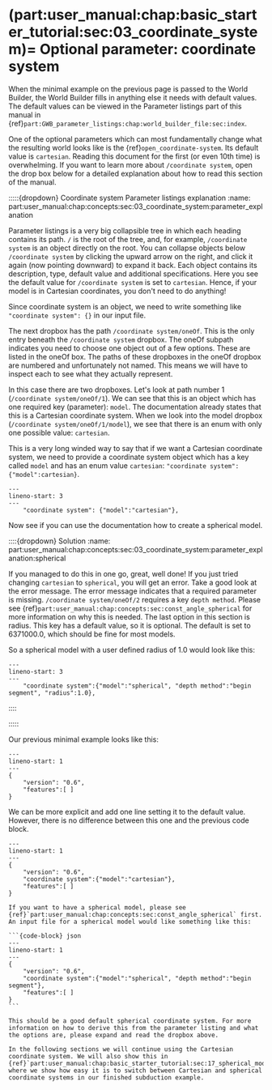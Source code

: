 (part:user_manual:chap:basic_starter_tutorial:sec:03_coordinate_system)=
Optional parameter: coordinate system
=====================================


When the minimal example on the previous page is passed to the World Builder, the World Builder fills in anything else it needs with default values. The default values can be viewed in the Parameter listings part of this manual in {ref}`part:GWB_parameter_listings:chap:world_builder_file:sec:index`.

One of the optional parameters which can most fundamentally change what the resulting world looks like is the {ref}`open_coordinate-system`. Its default value is `cartesian`. Reading this document for the first (or even 10th time) is overwhelming. If you want to learn more about `/coordinate system`, open the drop box below for a detailed explanation about how to read this section of the manual.

:::::{dropdown} Coordinate system Parameter listings explanation
:name: part:user_manual:chap:concepts:sec:03_coordinate_system:parameter_explanation

Parameter listings is a very big collapsible tree in which each heading contains its path. `/` is the root of the tree, and, for example, `/coordinate system` is an object directly on the root. You can collapse objects below `/coordinate system` by clicking the upward arrow on the right, and click it again (now pointing downward) to expand it back. Each object contains its description, type, default value and additional specifications. Here you see the default value for `/coordinate system` is set to `cartesian`. Hence, if your model is in Cartesian coordinates, you don't need to do anything!

Since coordinate system is an object, we need to write something like `"coordinate system": {}` in our input file. 

The next dropbox has the path `/coordinate system/oneOf`. This is the only entry beneath the `/coordinate system` dropbox. The oneOf subpath indicates you need to choose one object out of a few options. These are listed in the oneOf box. The paths of these dropboxes in the oneOf dropbox are numbered and unfortunately not named. This means we will have to inspect each to see what they actually represent.

 In this case there are two dropboxes. Let's look at path number 1 (`/coordinate system/oneOf/1`). We can see that this is an object which has one required key (parameter): `model`. The documentation already states that this is a Cartesian coordinate system. When we look into the model dropbox (`/coordinate system/oneOf/1/model`), we see that there is an enum with only one possible value: `cartesian`. 
 
 This is a very long winded way to say that if we want a Cartesian coordinate system, we need to provide a coordinate system object which has a key called `model` and has an enum value `cartesian`: `"coordinate system": {"model":cartesian}`.

```{code-block} json
---
lineno-start: 3
---
    "coordinate system": {"model":"cartesian"}, 
```

 Now see if you can use the documentation how to create a spherical model.

::::{dropdown} Solution
:name: part:user_manual:chap:concepts:sec:03_coordinate_system:parameter_explanation:spherical

If you managed to do this in one go, great, well done! If you just tried changing `cartesian` to `spherical`, you will get an error. Take a good look at the error message. The error message indicates that a required parameter is missing. `/coordinate system/oneOf/2` requires a key `depth method`. Please see {ref}`part:user_manual:chap:concepts:sec:const_angle_spherical` for more information on why this is needed. The last option in this section is radius. This key has a default value, so it is optional. The default is set to 6371000.0, which should be fine for most models.

So a spherical model with a user defined radius of 1.0 would look like this:

```{code-block} json
---
lineno-start: 3
---
    "coordinate system":{"model":"spherical", "depth method":"begin segment", "radius":1.0}, 
```

::::


:::::

Our previous minimal example looks like this:
```{code-block} json
---
lineno-start: 1
---
{
    "version": "0.6",
    "features":[ ]
}
```


We can be more explicit and add one line setting it to the default value. However, there is no difference between this one and the previous code block. 
```{code-block} json
---
lineno-start: 1
---
{
    "version": "0.6",
    "coordinate system":{"model":"cartesian"},
    "features":[ ]
}
```

````{note}
If you want to have a spherical model, please see {ref}`part:user_manual:chap:concepts:sec:const_angle_spherical` first. An input file for a spherical model would like something like this:

```{code-block} json
---
lineno-start: 1
---
{
    "version": "0.6",
    "coordinate system":{"model":"spherical", "depth method":"begin segment"}, 
    "features":[ ]
}
```

This should be a good default spherical coordinate system. For more information on how to derive this from the parameter listing and what the options are, please expand and read the dropbox above.

In the following sections we will continue using the Cartesian coordinate system. We will also show this in  {ref}`part:user_manual:chap:basic_starter_tutorial:sec:17_spherical_models`, where we show how easy it is to switch between Cartesian and spherical coordinate systems in our finished subduction example.
````
